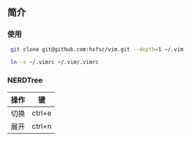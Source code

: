 ## 简介

### 使用
```bash
 git clone git@github.com:hxfsc/vim.git --depth=1 ~/.vim
 
 ln -s ~/.vimrc ~/.vim/.vimrc
```
### NERDTree
|操作|键|
|-|-|
|切换| ctrl+e|
|展开| ctrl+n|

